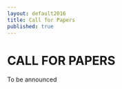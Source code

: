 ```yaml
---
layout: default2016
title: Call for Papers
published: true
---
```


# CALL FOR PAPERS

To be announced

